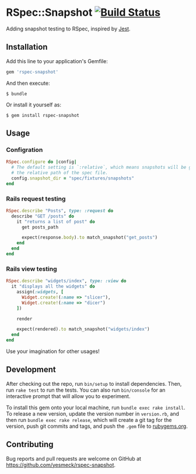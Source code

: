 # RSpec::Snapshot [![Build Status](https://travis-ci.org/yesmeck/rspec-snapshot.svg?branch=master)](https://travis-ci.org/yesmeck/rspec-snapshot)

Adding snapshot testing to RSpec, inspired by [Jest](http://facebook.github.io/jest/blog/2016/07/27/jest-14.html).

## Installation

Add this line to your application's Gemfile:

```ruby
gem 'rspec-snapshot'
```

And then execute:

    $ bundle

Or install it yourself as:

    $ gem install rspec-snapshot

## Usage

### Configration

```ruby
RSpec.configure do |config|
  # The default setting is `:relative`, which means snapshots will be generate to
  # the relative path of the spec file.
  config.snapshot_dir = "spec/fixtures/snapshots"
end
```

### Rails request testing

```ruby
RSpec.describe "Posts", type: :request do
  describe "GET /posts" do
    it "returns a list of post" do
      get posts_path

      expect(response.body).to match_snapshot("get_posts")
    end
  end
end
```

### Rails view testing

```ruby
RSpec.describe "widgets/index", type: :view do
  it "displays all the widgets" do
    assign(:widgets, [
      Widget.create!(:name => "slicer"),
      Widget.create!(:name => "dicer")
    ])

    render

    expect(rendered).to match_snapshot("widgets/index")
  end
end
```

Use your imagination for other usages!

## Development

After checking out the repo, run `bin/setup` to install dependencies. Then, run `rake test` to run the tests. You can also run `bin/console` for an interactive prompt that will allow you to experiment.

To install this gem onto your local machine, run `bundle exec rake install`. To release a new version, update the version number in `version.rb`, and then run `bundle exec rake release`, which will create a git tag for the version, push git commits and tags, and push the `.gem` file to [rubygems.org](https://rubygems.org).

## Contributing

Bug reports and pull requests are welcome on GitHub at https://github.com/yesmeck/rspec-snapshot.
